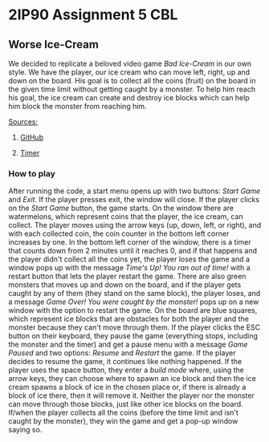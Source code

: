 # 2IP90 Assignment 5 CBL

## Worse Ice-Cream

We decided to replicate a beloved video game _Bad Ice-Cream_ in our own style. We have the player, our ice cream who can move left, right, up and down on the board. His goal is to collect all the coins (fruit) on the board in the given time limit without getting caught by a monster. To help him reach his goal, the ice cream can create and destroy ice blocks which can help him block the monster from reaching him.

<ins>Sources:</ins>
1) [GitHub](https://docs.github.com/en/get-started)

3) [Timer](https://docs.oracle.com/javase/8/docs/api/javax/swing/Timer.html)
  
### How to play
After running the code, a start menu opens up with two buttons: _Start Game_ and _Exit_. If the player presses exit, the window will close. If the player clicks on the _Start Game_ button, the game starts. On the window there are watermelons, which represent coins that the player, the ice cream, can collect. The player moves using the arrow keys (up, down, left, or right), and with each collected coin, the coin counter in the bottom left corner increases by one. In the bottom left corner of the window, there is a timer that counts down from 2 minutes until it reaches 0, and if that happens and the player didn't collect all the coins yet, the player loses the game and a window pops up with the message _Time's Up! You ran out of time!_ with a restart button that lets the player restart the game. There are also green monsters that moves up and down on the board, and if the player gets caught by any of them (they stand on the same block), the player loses, and a message _Game Over! You were caught by the monster!_ pops up on a new window with the option to restart the game. On the board are blue squares, which represent ice blocks that are obstacles for both the player and the monster because they can't move through them. If the player clicks the ESC button on their keyboard, they pause the game (everything stops, including the monster and the timer) and get a pause menu with a message _Game Paused_ and two options: _Resume_ and _Restart_ the game. If the player decides to resume the game, it continues like nothing happened. If the player uses the space button, they enter a _build mode_ where, using the arrow keys, they can choose where to spawn an ice block and then the ice cream spawns a block of ice in the chosen place or, if there is already a block of ice there, then it will remove it. Neither the player nor the monster can move through those blocks, just like other ice blocks on the board. If/when the player collects all the coins (before the time limit and isn't caught by the monster), they win the game and get a pop-up window saying so.
